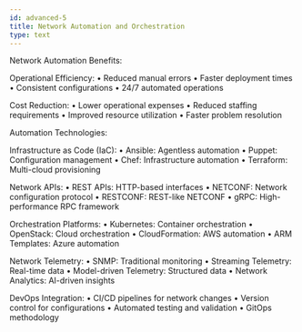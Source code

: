 ```yaml
---
id: advanced-5
title: Network Automation and Orchestration
type: text
---
```


Network Automation Benefits:

Operational Efficiency:
• Reduced manual errors
• Faster deployment times
• Consistent configurations
• 24/7 automated operations

Cost Reduction:
• Lower operational expenses
• Reduced staffing requirements
• Improved resource utilization
• Faster problem resolution

Automation Technologies:

Infrastructure as Code (IaC):
• Ansible: Agentless automation
• Puppet: Configuration management
• Chef: Infrastructure automation
• Terraform: Multi-cloud provisioning

Network APIs:
• REST APIs: HTTP-based interfaces
• NETCONF: Network configuration protocol
• RESTCONF: REST-like NETCONF
• gRPC: High-performance RPC framework

Orchestration Platforms:
• Kubernetes: Container orchestration
• OpenStack: Cloud orchestration
• CloudFormation: AWS automation
• ARM Templates: Azure automation

Network Telemetry:
• SNMP: Traditional monitoring
• Streaming Telemetry: Real-time data
• Model-driven Telemetry: Structured data
• Network Analytics: AI-driven insights

DevOps Integration:
• CI/CD pipelines for network changes
• Version control for configurations
• Automated testing and validation
• GitOps methodology